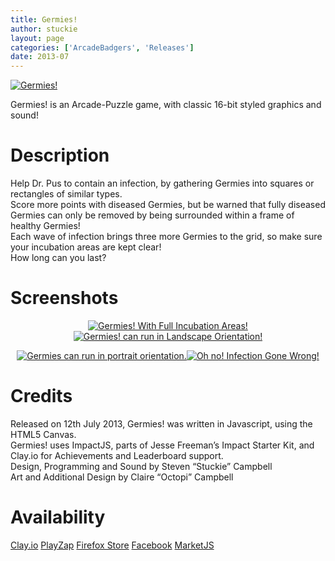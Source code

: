 ```yaml
---
title: Germies!
author: stuckie
layout: page
categories: ['ArcadeBadgers', 'Releases']
date: 2013-07
---
```

[<img class="aligncenter" alt="Germies!" src="http://i2.wp.com/www.arcadebadgers.co.uk/wp-content/uploads/2013/07/germies-letters.png?resize=207%2C66" data-recalc-dims="1" />][1]

Germies! is an Arcade-Puzzle game, with classic 16-bit styled graphics and sound!

# Description

Help Dr. Pus to contain an infection, by gathering Germies into squares or rectangles of similar types.  
Score more points with diseased Germies, but be warned that fully diseased Germies can only be removed by being surrounded within a frame of healthy Germies!  
Each wave of infection brings three more Germies to the grid, so make sure your incubation areas are kept clear!  
How long can you last?

# Screenshots

<div id="gallery-2" style="text-align: center;" data-carousel-extra="{&quot;blog_id&quot;:1,&quot;permalink&quot;:&quot;http:\/\/www.arcadebadgers.co.uk\/?page_id=66&quot;,&quot;likes_blog_id&quot;:43920882}">
  <dl>
    <dt>
      <a title="Germies! Full Incubation!" href="http://i2.wp.com/www.arcadebadgers.co.uk/wp-content/uploads/2013/08/320x480.png"><img alt="Germies! With Full Incubation Areas!" src="http://i2.wp.com/www.arcadebadgers.co.uk/wp-content/uploads/2013/08/320x480.png?resize=150%2C150" data-attachment-id="72" data-orig-file="http://i2.wp.com/www.arcadebadgers.co.uk/wp-content/uploads/2013/08/320x480.png?resize=320%2C480" data-orig-size="320,480" data-comments-opened="0" data-image-meta="{&quot;aperture&quot;:&quot;0&quot;,&quot;credit&quot;:&quot;&quot;,&quot;camera&quot;:&quot;&quot;,&quot;caption&quot;:&quot;&quot;,&quot;created_timestamp&quot;:&quot;0&quot;,&quot;copyright&quot;:&quot;&quot;,&quot;focal_length&quot;:&quot;0&quot;,&quot;iso&quot;:&quot;0&quot;,&quot;shutter_speed&quot;:&quot;0&quot;,&quot;title&quot;:&quot;&quot;}" data-image-title="Germies! Full Incubation!" data-image-description="<p>Germies! With Full Incubation Areas!</p><br />
" data-medium-file="http://i2.wp.com/www.arcadebadgers.co.uk/wp-content/uploads/2013/08/320x480.png?fit=300%2C300" data-large-file="http://i2.wp.com/www.arcadebadgers.co.uk/wp-content/uploads/2013/08/320x480.png?fit=1024%2C1024" /></a><a title="Germies! Landscape!" href="http://i2.wp.com/www.arcadebadgers.co.uk/wp-content/uploads/2013/08/440x280-2.png"><img alt="Germies! can run in Landscape Orientation!" src="http://i2.wp.com/www.arcadebadgers.co.uk/wp-content/uploads/2013/08/440x280-2.png?resize=150%2C150" data-attachment-id="68" data-orig-file="http://i2.wp.com/www.arcadebadgers.co.uk/wp-content/uploads/2013/08/440x280-2.png?resize=440%2C280" data-orig-size="440,280" data-comments-opened="0" data-image-meta="{&quot;aperture&quot;:&quot;0&quot;,&quot;credit&quot;:&quot;&quot;,&quot;camera&quot;:&quot;&quot;,&quot;caption&quot;:&quot;&quot;,&quot;created_timestamp&quot;:&quot;0&quot;,&quot;copyright&quot;:&quot;&quot;,&quot;focal_length&quot;:&quot;0&quot;,&quot;iso&quot;:&quot;0&quot;,&quot;shutter_speed&quot;:&quot;0&quot;,&quot;title&quot;:&quot;&quot;}" data-image-title="Germies! Landscape!" data-image-description="<p>Germies! can run in Landscape Orientation!</p><br />
" data-medium-file="http://i2.wp.com/www.arcadebadgers.co.uk/wp-content/uploads/2013/08/440x280-2.png?fit=300%2C300" data-large-file="http://i2.wp.com/www.arcadebadgers.co.uk/wp-content/uploads/2013/08/440x280-2.png?fit=1024%2C1024" /></a>
    </dt>
  </dl>
  
  <dl>
    <dt>
      <a title="Germies! Portrait!" href="http://i2.wp.com/www.arcadebadgers.co.uk/wp-content/uploads/2013/08/280x440.png"><img alt="Germies can run in portrait orientation." src="http://i2.wp.com/www.arcadebadgers.co.uk/wp-content/uploads/2013/08/280x440.png?resize=150%2C150" data-attachment-id="69" data-orig-file="http://i2.wp.com/www.arcadebadgers.co.uk/wp-content/uploads/2013/08/280x440.png?resize=280%2C440" data-orig-size="280,440" data-comments-opened="0" data-image-meta="{&quot;aperture&quot;:&quot;0&quot;,&quot;credit&quot;:&quot;&quot;,&quot;camera&quot;:&quot;&quot;,&quot;caption&quot;:&quot;&quot;,&quot;created_timestamp&quot;:&quot;0&quot;,&quot;copyright&quot;:&quot;&quot;,&quot;focal_length&quot;:&quot;0&quot;,&quot;iso&quot;:&quot;0&quot;,&quot;shutter_speed&quot;:&quot;0&quot;,&quot;title&quot;:&quot;&quot;}" data-image-title="Germies! Portrait!" data-image-description="<p>Germies can run in portrait orientation.</p><br />
" data-medium-file="http://i2.wp.com/www.arcadebadgers.co.uk/wp-content/uploads/2013/08/280x440.png?fit=300%2C300" data-large-file="http://i2.wp.com/www.arcadebadgers.co.uk/wp-content/uploads/2013/08/280x440.png?fit=1024%2C1024" /></a><a title="Germies! Oh no!" href="http://i0.wp.com/www.arcadebadgers.co.uk/wp-content/uploads/2013/08/480x360.png"><img alt="Oh no! Infection Gone Wrong!" src="http://i0.wp.com/www.arcadebadgers.co.uk/wp-content/uploads/2013/08/480x360.png?resize=150%2C150" data-attachment-id="70" data-orig-file="http://i0.wp.com/www.arcadebadgers.co.uk/wp-content/uploads/2013/08/480x360.png?resize=480%2C360" data-orig-size="480,360" data-comments-opened="0" data-image-meta="{&quot;aperture&quot;:&quot;0&quot;,&quot;credit&quot;:&quot;&quot;,&quot;camera&quot;:&quot;&quot;,&quot;caption&quot;:&quot;&quot;,&quot;created_timestamp&quot;:&quot;0&quot;,&quot;copyright&quot;:&quot;&quot;,&quot;focal_length&quot;:&quot;0&quot;,&quot;iso&quot;:&quot;0&quot;,&quot;shutter_speed&quot;:&quot;0&quot;,&quot;title&quot;:&quot;&quot;}" data-image-title="Germies! Oh no!" data-image-description="<p>Oh no! Infection Gone Wrong!</p><br />
" data-medium-file="http://i0.wp.com/www.arcadebadgers.co.uk/wp-content/uploads/2013/08/480x360.png?fit=300%2C300" data-large-file="http://i0.wp.com/www.arcadebadgers.co.uk/wp-content/uploads/2013/08/480x360.png?fit=1024%2C1024" /></a>
    </dt>
  </dl>
</div>

# Credits

Released on 12th July 2013, Germies! was written in Javascript, using the HTML5 Canvas.  
Germies! uses ImpactJS, parts of Jesse Freeman’s Impact Starter Kit, and Clay.io for Achievements and Leaderboard support.  
Design, Programming and Sound by Steven “Stuckie” Campbell  
Art and Additional Design by Claire “Octopi” Campbell

# Availability

[Clay.io][2] [PlayZap][3] [Firefox Store][4] [Facebook][5] [MarketJS][6]

 [1]: http://i2.wp.com/www.arcadebadgers.co.uk/wp-content/uploads/2013/07/germies-letters.png
 [2]: http://germies.clay.io/
 [3]: http://playzap.net/games/germies
 [4]: https://marketplace.firefox.com/app/germies/
 [5]: https://www.facebook.com/appcenter/arcadebadgersgermies
 [6]: http://www.marketjs.com/game/germies